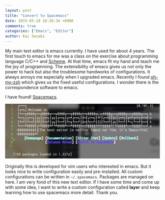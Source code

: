 ```yaml
---
layout: post
title: "Convert to Spacemacs"
date: 2015-05-10 16:26:34 +0900
comments: true
categories: ["Emacs", "Editor"]
author: Kai Sasaki
---
```


My main text editor is emacs currently. I have used for about 4 years. The first touch to emacs for me was a class on the exercise about programming language C/C++ and [Scheme](http://www.gnu.org/software/guile/). At that time, emacs fit my hand and teach me the joy of programming. The extensibility of emacs gives us not only the power to hack but also the troublesome handworks of configurations. It always annoys me especially when I upgraded emacs. Recently I found [oh-my-zsh](https://github.com/robbyrussell/oh-my-zsh) which gives us the fixed useful configurations. I wonder there is the correspondence software to emacs.

<!-- more -->

I have found! [Spacemacs](https://github.com/syl20bnr/spacemacs).

<div style="text-align:center">
<img src="/images/posts/2015-5-10-spacemacs/main.png" alt="main"/>
</div>

Originally this is developed for vim users who interested in emacs. But it looks nice to write configuration easily and pre-installed.
All custom configurations can be written in `~/.spacemacs`. Packages are managed on here. I am very fond of this new text editor. If I have some time and come up with some idea, I want to write a custom configuration called **layer** and keep learning how to use spacemacs more detail. Thank you.
